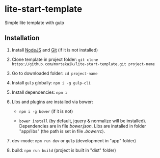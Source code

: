 # lite-start-template
Simple lite template with gulp

## Installation
1. Install [NodeJS](https://nodejs.org/en/) and [Git](https://git-scm.com/downloads) (if it is not installed)
3. Clone template in project folder: ```git clone https://github.com/mortekaik/lite-start-template.git project-name```
4. Go to downloaded folder: ```cd project-name```
5. Install ```gulp``` globally: ```npm i -g gulp-cli```
6. Install dependencies: ```npm i```
7. Libs and plugins are installed via bower:

	* ```npm i -g bower``` (if it is not)
	
	* ```bower install``` (by default, jquery & normalize will be installed). Dependencies are in file *bower.json*.
	Libs are installed in folder "app/libs" (the path is set in file *.bowerrc*).

8. dev-mode: ```npm run dev``` or ```gulp``` (development in "app" folder)
9. build: ```npm run build``` (project is built in "dist" folder)

